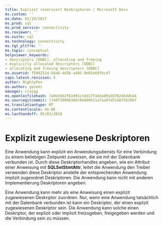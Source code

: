 ```yaml
---
title: Explizit reserviert Deskriptoren | Microsoft Docs
ms.custom: ''
ms.date: 01/19/2017
ms.prod: sql
ms.prod_service: connectivity
ms.reviewer: ''
ms.suite: sql
ms.technology: connectivity
ms.tgt_pltfrm: ''
ms.topic: conceptual
helpviewer_keywords:
- descriptors [ODBC], allocating and freeing
- explicitly allocated descriptors [ODBC]
- allocating and freeing descriptors [ODBC]
ms.assetid: f590251d-56a6-4d58-a405-9e85e68fbc47
caps.latest.revision: 5
author: MightyPen
ms.author: genemi
manager: craigg
ms.openlocfilehash: 7a9b34b2f83491c34d17f44da091dd7824bddb44
ms.sourcegitcommit: 1740f3090b168c0e809611a7aa6fd514075616bf
ms.translationtype: MT
ms.contentlocale: de-DE
ms.lasthandoff: 05/03/2018
---
```

# <a name="explicitly-allocated-descriptors"></a>Explizit zugewiesene Deskriptoren
Eine Anwendung kann explizit ein Anwendungsdiensts für eine Verbindung zu einem beliebigen Zeitpunkt zuweisen, die sie mit der Datenbank verbunden ist. Durch diese Deskriptorhandles angeben, wie ein Attribut einer Anweisung mit **SQLSetStmtAttr**, leitet die Anwendung den Treiber verwenden diese Deskriptor anstelle der entsprechenden Anwendung implizit zugeordnet Deskriptoren. Die Anwendung kann nicht mit anderen Implementierung Deskriptoren angeben.  
  
 Eine Anwendung kann mehr als eine Anweisung einen explizit zugewiesenen Deskriptor zuordnen. Nur, wenn eine Anwendung tatsächlich mit der Datenbank verbunden ist kann ein Deskriptor, der einen explizit zugewiesenen Deskriptor sein. Die Anwendung kann solche einen Deskriptor, der explizit oder implizit freizugeben, freigegeben werden und die Verbindung sein zu müssen.
